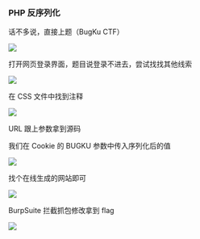 ### PHP 反序列化

话不多说，直接上题（BugKu CTF）

![](https://pic1.imgdb.cn/item/67b18b59d0e0a243d4ffc577.jpg)

打开网页登录界面，题目说登录不进去，尝试找找其他线索

![](https://pic1.imgdb.cn/item/67b18b6ed0e0a243d4ffc57a.jpg)

在 CSS 文件中找到注释

![](https://pic1.imgdb.cn/item/67b18b7fd0e0a243d4ffc582.jpg)

URL 跟上参数拿到源码

我们在 Cookie 的 BUGKU 参数中传入序列化后的值

![](https://pic1.imgdb.cn/item/67b18b8ed0e0a243d4ffc58d.jpg)

找个在线生成的网站即可

![](https://pic1.imgdb.cn/item/67b18bafd0e0a243d4ffc5a1.jpg)

BurpSuite 拦截抓包修改拿到 flag

![](https://pic1.imgdb.cn/item/67b18bbfd0e0a243d4ffc5a2.jpg)